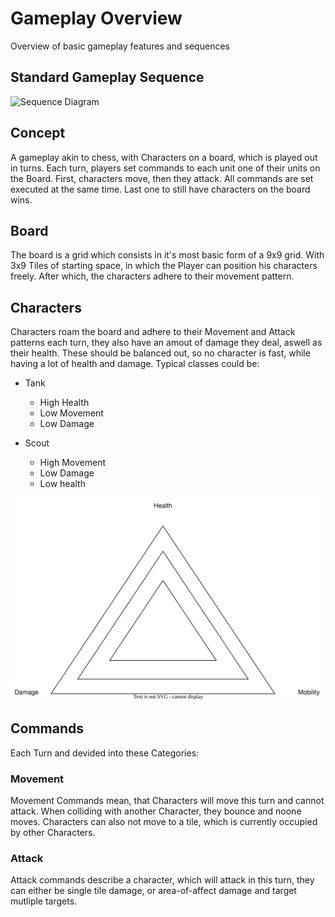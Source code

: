 # Gameplay Overview

Overview of basic gameplay features and sequences

## Standard Gameplay Sequence

![Sequence Diagram](https://www.plantuml.com/plantuml/png/fPH1Rjim44NtFiN0so8NA8eYOU2cGRCeug9TKzQND2WrDCXHZDwbIv-Xg-nqiKAsGDk882ZMmh04pZpD__paRLGRjAdTOddl6A9qjwIRpxJyXImYl20iwICzjVjSQNCiUF4rfTNpjaytbsrfpLo7D2F8Vie7MoEgLT0waNyYP2mvb29lAgfPAKTDwpVmwm3E-osjjmo7G3ll78JYuLKMH4GJ9lmIRAdqvBFi3qlXGssLlK38NYBCF4JQbc74AbJjtlKGUZnHfWjPXVPVKGYKm8AUP9lYtAzBGVEc6VVaHs1LoX785mK4qiCoS8SOQkfGIMOtHRqjshsKsczf69Xa76FEnHYmTaD5CeZQxfNBHigfxgxL1aL-3DjK1MiSadjVsM1_wxK2nYbJ1JmAArk7Cyvt7ta0OkP0JYUIE2g9trGalAcK81et5IFlAz_bOVfC750_nSVffFGmmLI30fMBZgFYJP-PtZScOV36QL-he6ImGnVYc1ru8Dl46RWxAGCNnLnQ-pT3s8RsjL3o6O4bNT4Fs7aH27srkaXiwvI-WQLRPX44Mfsoaiec1YQTz-T6SWWz8pPEhRu3OyOmYGCNGQipSPLLAdk1YvIaAmmqE2Rr09uf_yEHCiE6QJX8lg3-l_lTGlAcTly1)

## Concept

A gameplay akin to chess, with Characters on a board, which is played out in turns. Each turn, players set commands to each unit one of their units on the Board. First, characters move, then they attack. All commands are set executed at the same time. Last one to still have characters on the board wins.

## Board

The board is a grid which consists in it's most basic form of a 9x9 grid. With 3x9 Tiles of starting space, in which the Player can position his characters freely. After which, the characters adhere to their movement pattern.

## Characters

Characters roam the board and adhere to their Movement and Attack patterns each turn, they also have an amout of damage they deal, aswell as their health. These should be balanced out, so no character is fast, while having a lot of health and damage. Typical classes could be:

- Tank
  - High Health
  - Low Movement
  - Low Damage

- Scout
  - High Movement
  - Low Damage
  - Low health

![alt balance diagram](./character-statistic-balance.drawio.svg)

## Commands

Each Turn and devided into these Categories:

### Movement

Movement Commands mean, that Characters will move this turn and cannot attack. When colliding with another Character, they bounce and noone moves. Characters can also not move to a tile, which is currently occupied by other Characters.

### Attack

Attack commands describe a character, which will attack in this turn, they can either be single tile damage, or area-of-affect damage and target mutliple targets.
